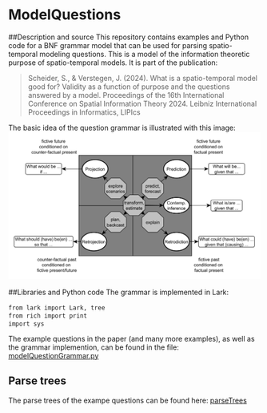 # ModelQuestions
 
##Description and source
This repository contains examples and Python code for a BNF grammar model that can be used for parsing spatio-temporal modeling questions. This is a model of the information theoretic purpose of spatio-temporal models. It is part of the publication: 
> Scheider, S., & Verstegen, J. (2024). What is a spatio-temporal model good for? Validity as a function of purpose and the questions answered by a model. Proceedings of the 16th International Conference on Spatial Information Theory 2024. Leibniz International Proceedings in Informatics, LIPIcs

The basic idea of the question grammar is illustrated with this image:
![question model](questionmodel.png)

##Libraries and Python code
The grammar is implemented in Lark: 
```
from lark import Lark, tree
from rich import print
import sys
```
The example questions in the paper (and many more examples), as well as the grammar implemention, can be found in the file:
[modelQuestionGrammar.py](modelQuestionGrammar.py)

## Parse trees
The parse trees of the exampe questions can be found here:
[parseTrees](parseTrees/)
